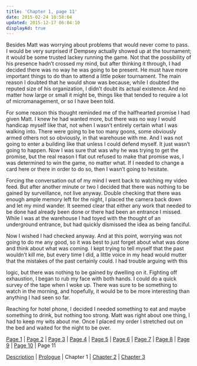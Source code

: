 ```yaml
---
title: 'Chapter 1, page 11'
date: 2015-02-24 10:58:04
updated: 2015-12-17 06:04:10
displayAd: true
---
```


Besides Matt was worrying about problems that would never come to pass. I would be very surprised if Dempsey actually showed up at the tournament; it would be some trusted lackey running the game. Not that the possibility of his presence hadn’t crossed my mind, but after thinking it through, I had decided there was no way he was going to be present. He must have more important things to do than to attend a little poker tournament. The main reason I doubted that he would show was because, while I doubted the reputed size of his organization, I didn’t doubt its actual existence. And no matter how large or small it might be, things like that tended to require a lot of micromanagement, or so I have been told.

For some reason this thought reminded me of the halfhearted promise I had given Matt. I knew he had wanted more, but there was no way I would handicap myself like that, not when I wasn’t entirely certain what I was walking into. There were going to be too many goons, some obviously armed others not so obviously, in that warehouse with me. And I was not going to enter a building like that unless I could defend myself. It just wasn’t going to happen. Now I was sure that was why he was trying to get the promise, but the real reason I flat out refused to make that promise was, I was determined to win the game, no matter what. If I needed to change a card here or there in order to do so, then I wasn’t going to hesitate.

Forcing the conversation out of my mind I went back to watching my video feed. But after another minute or two I decided that there was nothing to be gained by surveillance, not live anyway. Double checking that there was enough ample memory left for the night, I placed the camera back down and let my mind wander. It seemed clear that either any work that needed to be done had already been done or there had been an entrance I missed. While I was at the warehouse I had toyed with the thought of an underground entrance, but had quickly dismissed the idea as being fanciful.

Now I wished I had checked anyway. And at this point, worrying was not going to do me any good, so it was best to just forget about what was done and think about what was coming. I kept trying to tell myself that the past wouldn’t kill me, but every time I did, a little voice in my head would mutter that the mistakes of the past certainly could. I had trouble arguing with this

logic, but there was nothing to be gained by dwelling on it. Fighting off exhaustion, I began to rub my face with both hands. I could do a quick survey of the tape when I woke up. There was sure to be something to watch in the morning, and hopefully, it would be to be more interesting than anything I had seen so far.

Reaching for hotel phone, I decided I needed something to eat and maybe something to drink, but nothing too strong. Matt was right about one thing, I had to keep my wits about me. Once I placed my order I stretched out on the bed and waited for the night to be over.

[Page 1](/writing/forgers/dead-mans-hand/dmh-chapter-1) | [Page 2](/writing/forgers/dead-mans-hand/dmh-chapter-1/2) | [Page 3](/writing/forgers/dead-mans-hand/dmh-chapter-1/3) | [Page 4](/writing/forgers/dead-mans-hand/dmh-chapter-1/4) | [Page 5](/writing/forgers/dead-mans-hand/dmh-chapter-1/5) | [Page 6](/writing/forgers/dead-mans-hand/dmh-chapter-1/6) | [Page 7](/writing/forgers/dead-mans-hand/dmh-chapter-1/7) | [Page 8](/writing/forgers/dead-mans-hand/dmh-chapter-1/8) | [Page 9](/writing/forgers/dead-mans-hand/dmh-chapter-1/9) | [Page 10](/writing/forgers/dead-mans-hand/dmh-chapter-1/10) | Page 11 

[Description](/writing/forgers/dead-mans-hand) | [Prologue](/writing/forgers/dead-mans-hand/dmh-prologue) | Chapter 1 | [Chapter 2](/writing/forgers/dead-mans-hand/dmh-chapter-2) | [Chapter 3](/writing/forgers/dead-mans-hand/dmh-chapter-3)
